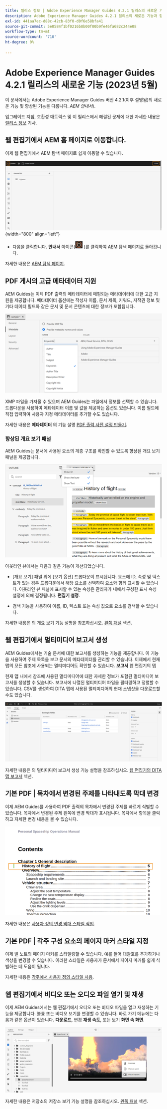 ```yaml
---
title: 릴리스 정보 | Adobe Experience Manager Guides 4.2.1 릴리스의 새로운 기능
description: Adobe Experience Manager Guides 4.2.1 릴리스의 새로운 기능과 향상된 기능에 대해 알아봅니다
exl-id: 441aa7ec-d88c-42cb-83f0-d0f6e58bfa41
source-git-commit: 5e0584f1bf0216b8b00f00b9fe46fa682c244e08
workflow-type: tm+mt
source-wordcount: '710'
ht-degree: 0%

---
```


# Adobe Experience Manager Guides 4.2.1 릴리스의 새로운 기능 (2023년 5월)

이 문서에서는 Adobe Experience Manager Guides 버전 4.2.1(이후 설명됨)의 새로운 기능 및 향상된 기능을 다룹니다. *AEM 안내서*).

업그레이드 지침, 호환성 매트릭스 및 이 릴리스에서 해결된 문제에 대한 자세한 내용은 [릴리스 정보](release-notes-4.2.1.md) 기사.

## 웹 편집기에서 AEM 홈 페이지로 이동합니다.

이제 웹 편집기에서 AEM 탐색 페이지로 쉽게 이동할 수 있습니다.

![](assets/web-editor-launch-page.png){width="800" align="left"}

* 다음을 클릭합니다. **안내서** 아이콘(![](assets/aem-guides-icon.png) )를 클릭하여 AEM 탐색 페이지로 돌아갑니다.


자세한 내용은 [AEM 탐색 페이지](../user-guide/web-editor-launch-editor.md#id2056BG00RZJ).

## PDF 게시의 고급 메타데이터 지원

AEM Guides는 이제 PDF 출력의 메타데이터에 매핑되는 메타데이터에 대한 고급 지원을 제공합니다. 메타데이터 옵션에는 작성자 이름, 문서 제목, 키워드, 저작권 정보 및 기타 데이터 필드와 같은 문서 및 문서 콘텐츠에 대한 정보가 포함됩니다.

<img src="assets/pdf-metadata.png" alt=" 기본 pdf 메타데이터">

XMP 파일을 가져올 수 있으며 AEM Guides는 파일에서 정보를 선택할 수 있습니다. 드롭다운을 사용하여 메타데이터 이름 및 값을 제공하는 옵션도 있습니다. 이름 필드에 직접 입력하여 사용자 지정 메타데이터를 추가할 수도 있습니다.

자세한 내용은 **메타데이터** 의 기능 설명 [PDF 출력 사전 설정 만들기](../web-editor/native-pdf-web-editor.md).

### 향상된 개요 보기 패널

AEM Guides는 문서에 사용된 요소의 계층 구조를 확인할 수 있도록 향상된 개요 보기 패널을 제공합니다.

<img src="assets/select-element-content-outline-view_cs.png" alt=" 기본 pdf 메타데이터">

아웃라인 뷰에서는 다음과 같은 기능이 개선되었습니다.

* [개요 보기] 패널 위에 [보기 옵션] 드롭다운이 표시됩니다. 요소에 ID, 속성 및 텍스트가 있는 경우 드롭다운에서 해당 요소를 선택하여 요소와 함께 표시할 수 있습니다. 아웃라인 뷰 패널에 표시할 수 있는 속성은 관리자가 내에서 구성한 표시 속성 설정에 의해 결정됩니다. **편집기 설정**.

* 검색 기능을 사용하여 이름, ID, 텍스트 또는 속성 값으로 요소를 검색할 수 있습니다.

자세한 내용은 의 개요 보기 기능 설명을 참조하십시오. [왼쪽 패널](../user-guide/web-editor-features.md#id2051EA0M0HS) 섹션.

## 웹 편집기에서 멀티미디어 보고서 생성

AEM Guides에서는 기술 문서에 대한 보고서를 생성하는 기능을 제공합니다.  이 기능을 사용하여 주제 목록을 보고 문서의 메타데이터를 관리할 수 있습니다. 이제에서 현재 맵의 모든 참조에 사용되는 멀티미디어도 확인할 수 있습니다. **보고서** 웹 편집기의 탭

현재 맵 내에서 참조에 사용된 멀티미디어에 대한 자세한 정보가 포함된 멀티미디어 보고서를 생성할 수 있습니다. 보고서에 나열된 멀티미디어 파일을 필터링하고 정렬할 수 있습니다.
CSV를 생성하여 DITA 맵에 사용된 멀티미디어의 현재 스냅샷을 다운로드할 수도 있습니다.

<img src="assets/web-editor-reports-multimedia.png" alt="멀티미디어 보고서" width="600">

자세한 내용은 의 멀티미디어 보고서 생성 기능 설명을 참조하십시오. [웹 편집기의 DITA 맵 보고서](../user-guide/reports-web-editor.md) 섹션.

## 기본 PDF | 목차에서 변경된 주제를 나타내도록 막대 변경

이제 AEM Guides를 사용하여 PDF 출력의 목차에서 변경된 주제를 빠르게 식별할 수 있습니다.  목차에서 변경된 주제 왼쪽에 변경 막대가 표시됩니다. 목차에서 항목을 클릭하고 자세한 변경 내용을 볼 수 있습니다.

<img src="assets/change-marker-toc.png" alt="목차의 마커 변경 " width="500">

자세한 내용은 [사용자 정의 변경 막대 스타일 작업](../native-pdf/change-bar-style.md).



## 기본 PDF | 각주 구성 요소의 페이지 마커 스타일 지정

이제 발 노트의 페이지 마커를 스타일링할 수 있습니다. 예를 들어 대괄호를 추가하거나 색상을 변경할 수 있습니다. 이러한 스타일은 사용자가 문서에서 페이지 마커를 쉽게 식별하는 데 도움이 됩니다.

자세한 내용은 [각주에서 사용자 정의 스타일 사용](../native-pdf/footnote-number-style.md).

## 웹 편집기에서 비디오 또는 오디오 파일 열기 및 재생

이제 AEM Guides에서는 웹 편집기에서 오디오 또는 비디오 파일을 열고 재생하는 기능을 제공합니다. 볼륨 또는 비디오 보기를 변경할 수 있습니다. 바로 가기 메뉴에는 다음과 같은 옵션이 있습니다. **다운로드**, 변경 **재생 속도**, 또는 보기 **화면 속 화면**.

<img src="assets/video-web-editor.png" alt="비디오 재생" width="600">

자세한 내용은 저장소의 저장소 보기 기능 설명을 참조하십시오. [왼쪽 패널](../user-guide/web-editor-features.md#id2051EA0M0HS) 섹션.
